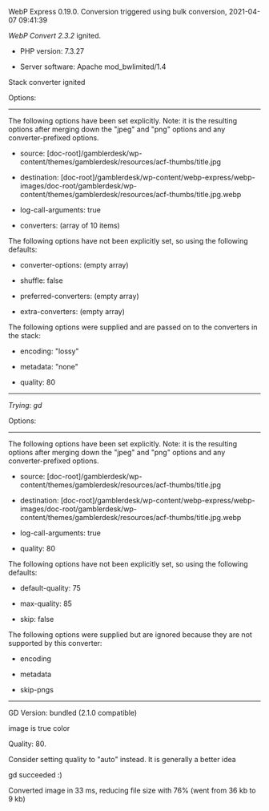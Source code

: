 WebP Express 0.19.0. Conversion triggered using bulk conversion, 2021-04-07 09:41:39

*WebP Convert 2.3.2*  ignited.
- PHP version: 7.3.27
- Server software: Apache mod_bwlimited/1.4

Stack converter ignited

Options:
------------
The following options have been set explicitly. Note: it is the resulting options after merging down the "jpeg" and "png" options and any converter-prefixed options.
- source: [doc-root]/gamblerdesk/wp-content/themes/gamblerdesk/resources/acf-thumbs/title.jpg
- destination: [doc-root]/gamblerdesk/wp-content/webp-express/webp-images/doc-root/gamblerdesk/wp-content/themes/gamblerdesk/resources/acf-thumbs/title.jpg.webp
- log-call-arguments: true
- converters: (array of 10 items)

The following options have not been explicitly set, so using the following defaults:
- converter-options: (empty array)
- shuffle: false
- preferred-converters: (empty array)
- extra-converters: (empty array)

The following options were supplied and are passed on to the converters in the stack:
- encoding: "lossy"
- metadata: "none"
- quality: 80
------------


*Trying: gd* 

Options:
------------
The following options have been set explicitly. Note: it is the resulting options after merging down the "jpeg" and "png" options and any converter-prefixed options.
- source: [doc-root]/gamblerdesk/wp-content/themes/gamblerdesk/resources/acf-thumbs/title.jpg
- destination: [doc-root]/gamblerdesk/wp-content/webp-express/webp-images/doc-root/gamblerdesk/wp-content/themes/gamblerdesk/resources/acf-thumbs/title.jpg.webp
- log-call-arguments: true
- quality: 80

The following options have not been explicitly set, so using the following defaults:
- default-quality: 75
- max-quality: 85
- skip: false

The following options were supplied but are ignored because they are not supported by this converter:
- encoding
- metadata
- skip-pngs
------------

GD Version: bundled (2.1.0 compatible)
image is true color
Quality: 80. 
Consider setting quality to "auto" instead. It is generally a better idea
gd succeeded :)

Converted image in 33 ms, reducing file size with 76% (went from 36 kb to 9 kb)

